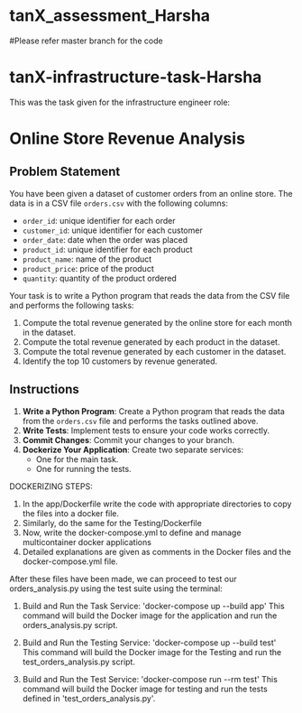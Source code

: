 # tanX_assessment_Harsha

#Please refer master branch for the code

# tanX-infrastructure-task-Harsha
This was the task given for the infrastructure engineer role:
# Online Store Revenue Analysis

## Problem Statement

You have been given a dataset of customer orders from an online store. The data is in a CSV file `orders.csv` with the following columns:
- `order_id`: unique identifier for each order
- `customer_id`: unique identifier for each customer
- `order_date`: date when the order was placed
- `product_id`: unique identifier for each product
- `product_name`: name of the product
- `product_price`: price of the product
- `quantity`: quantity of the product ordered

Your task is to write a Python program that reads the data from the CSV file and performs the following tasks:
1. Compute the total revenue generated by the online store for each month in the dataset.
2. Compute the total revenue generated by each product in the dataset.
3. Compute the total revenue generated by each customer in the dataset.
4. Identify the top 10 customers by revenue generated.

## Instructions

1. **Write a Python Program**: Create a Python program that reads the data from the `orders.csv` file and performs the tasks outlined above.
2. **Write Tests**: Implement tests to ensure your code works correctly.
3. **Commit Changes**: Commit your changes to your branch.
4. **Dockerize Your Application**: Create two separate services:
   - One for the main task.
   - One for running the tests.

DOCKERIZING STEPS:
1. In the app/Dockerfile write the code with appropriate directories to copy the files into a docker file.
2. Similarly, do the same for the Testing/Dockerfile
3. Now, write the docker-compose.yml to define and manage multicontainer docker applications
4. Detailed explanations are given as comments in the Docker files and the  docker-compose.yml file.

After these files have been made, we can proceed to test our orders_analysis.py using the test suite using the terminal:

1. Build and Run the Task Service:
'docker-compose up --build app'
This command will build the Docker image for the application and run the orders_analysis.py script.

2. Build and Run the Testing Service:
'docker-compose up --build test'
This command will build the Docker image for the Testing and run the test_orders_analysis.py script.

3. Build and Run the Test Service:
'docker-compose run --rm test'
This command will build the Docker image for testing and run the tests defined in 'test_orders_analysis.py'.

